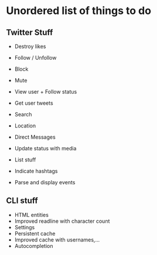 # Unordered list of things to do 

## Twitter Stuff

* Destroy likes

* Follow / Unfollow
* Block
* Mute

* View user + Follow status
* Get user tweets

* Search

* Location

* Direct Messages

* Update status with media

* List stuff

* Indicate hashtags

* Parse and display events

## CLI stuff

* HTML entities
* Improved readline with character count
* Settings
* Persistent cache
* Improved cache with usernames,...
* Autocompletion

